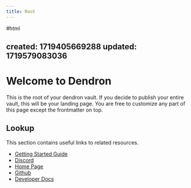 ```yaml
---
title: Root
---
```


#html

created: 1719405669288
updated: 1719579083036
---


# Welcome to Dendron

This is the root of your dendron vault. If you decide to publish your entire vault, this will be your landing page. You are free to customize any part of this page except the frontmatter on top.

## Lookup

This section contains useful links to related resources.

-   [Getting Started Guide](https://link.dendron.so/6b25)
-   [Discord](https://link.dendron.so/6b23)
-   [Home Page](https://wiki.dendron.so/)
-   [Github](https://link.dendron.so/6b24)
-   [Developer Docs](https://docs.dendron.so/)